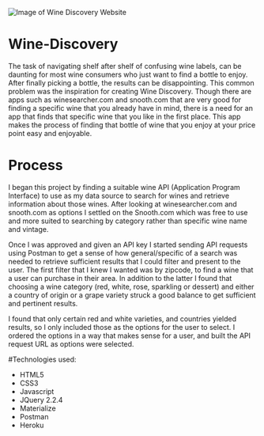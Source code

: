 ![Image of Wine Discovery Website](https://wine-discovery.herokuapp.com/)

# Wine-Discovery
The task of navigating shelf after shelf of confusing wine labels, can be daunting for most wine consumers who just want to find a bottle to enjoy. After finally picking a bottle, the results can be disappointing. This common problem was the inspiration for creating Wine Discovery. Though there are apps such as winesearcher.com and snooth.com that are very good for finding a specific wine that you already have in mind, there is a need for an app that finds that specific wine that you like in the first place. This app makes the process of finding that bottle of wine that you enjoy at your price point easy and enjoyable.

# Process
I began this project by finding a suitable wine API (Application Program Interface) to use as my data source to search for wines and retrieve information about those wines. After looking at winesearcher.com and snooth.com as options I settled on the Snooth.com which was free to use and more suited to searching by category rather than specific wine name and vintage.

Once I was approved and given an API key I started sending API requests using Postman to get a sense of how general/specific of a search was needed to retrieve sufficient results that I could filter and present to the user. The first filter that I knew I wanted was by zipcode, to find a wine that a user can purchase in their area. In addition to the latter I found that choosing a wine category (red, white, rose, sparkling or dessert) and either a country of origin or a grape variety struck a good balance to get sufficient and pertinent results.

I found that only certain red and white varieties, and countries yielded results, so I only included those as the options for the user to select. I ordered the options in a way that makes sense for a user, and built the API request URL as options were selected.  


#Technologies used:
* HTML5
* CSS3
* Javascript
* JQuery 2.2.4
* Materialize
* Postman
* Heroku
